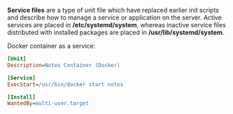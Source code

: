 **Service files** are a type of unit file which have replaced earlier init scripts and describe how to manage a service or application on the server.
Active services are placed in **/etc/systemd/system**, whereas inactive service files distributed with installed packages are placed in **/usr/lib/systemd/system**.

Docker container as a service:

```ini
[Unit]
Description=Notes Container (Docker)

[Service]
ExecStart=/usr/bin/docker start notes

[Install]
WantedBy=multi-user.target
```

